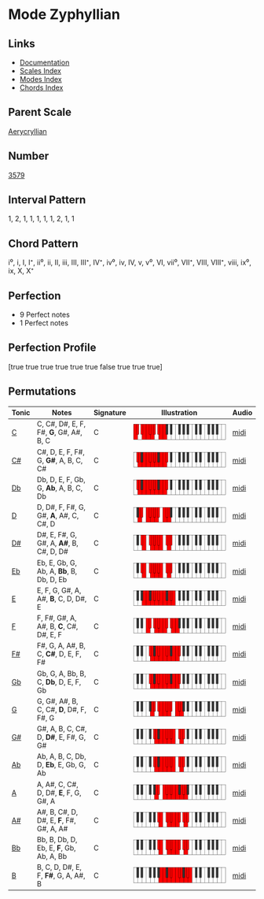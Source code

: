 # Mode Zyphyllian

## Links

- [Documentation](index.md)
- [Scales Index](Scales.md)
- [Modes Index](Modes.md)
- [Chords Index](Chords.md)

## Parent Scale

[Aerycryllian](ScaleAerycryllian.md)

## Number

[3579](https://ianring.com/musictheory/scales/3579)

## Interval Pattern

1, 2, 1, 1, 1, 1, 1, 2, 1, 1

## Chord Pattern

i⁰, i, I, I⁺, ii⁰, ii, II, iii, III, III⁺, IV⁺, iv⁰, iv, IV, v, v⁰, VI, vii⁰, VII⁺, VIII, VIII⁺, viii, ix⁰, ix, X, X⁺

## Perfection

- 9 Perfect notes
- 1 Perfect notes

## Perfection Profile

[true true true true true true false true true true]

## Permutations

| Tonic | Notes | Signature | Illustration | Audio |
|-------|-------|-----------|--------------|-------|
| [C](ModeCNaturalZyphyllian.md) | C, C#, D#, E, F, F#, **G**, G#, A#, B, C | C | ![CNaturalZyphyllian](ModeCNaturalZyphyllian.png) | [midi](https://github.com/edipermadi/music/blob/main/docs/ModeCNaturalZyphyllian.mid?raw=true) |
| [C#](ModeCSharpZyphyllian.md) | C#, D, E, F, F#, G, **G#**, A, B, C, C# | C | ![CSharpZyphyllian](ModeCSharpZyphyllian.png) | [midi](https://github.com/edipermadi/music/blob/main/docs/ModeCSharpZyphyllian.mid?raw=true) |
| [Db](ModeDFlatZyphyllian.md) | Db, D, E, F, Gb, G, **Ab**, A, B, C, Db | C | ![DFlatZyphyllian](ModeDFlatZyphyllian.png) | [midi](https://github.com/edipermadi/music/blob/main/docs/ModeDFlatZyphyllian.mid?raw=true) |
| [D](ModeDNaturalZyphyllian.md) | D, D#, F, F#, G, G#, **A**, A#, C, C#, D | C | ![DNaturalZyphyllian](ModeDNaturalZyphyllian.png) | [midi](https://github.com/edipermadi/music/blob/main/docs/ModeDNaturalZyphyllian.mid?raw=true) |
| [D#](ModeDSharpZyphyllian.md) | D#, E, F#, G, G#, A, **A#**, B, C#, D, D# | C | ![DSharpZyphyllian](ModeDSharpZyphyllian.png) | [midi](https://github.com/edipermadi/music/blob/main/docs/ModeDSharpZyphyllian.mid?raw=true) |
| [Eb](ModeEFlatZyphyllian.md) | Eb, E, Gb, G, Ab, A, **Bb**, B, Db, D, Eb | C | ![EFlatZyphyllian](ModeEFlatZyphyllian.png) | [midi](https://github.com/edipermadi/music/blob/main/docs/ModeEFlatZyphyllian.mid?raw=true) |
| [E](ModeENaturalZyphyllian.md) | E, F, G, G#, A, A#, **B**, C, D, D#, E | C | ![ENaturalZyphyllian](ModeENaturalZyphyllian.png) | [midi](https://github.com/edipermadi/music/blob/main/docs/ModeENaturalZyphyllian.mid?raw=true) |
| [F](ModeFNaturalZyphyllian.md) | F, F#, G#, A, A#, B, **C**, C#, D#, E, F | C | ![FNaturalZyphyllian](ModeFNaturalZyphyllian.png) | [midi](https://github.com/edipermadi/music/blob/main/docs/ModeFNaturalZyphyllian.mid?raw=true) |
| [F#](ModeFSharpZyphyllian.md) | F#, G, A, A#, B, C, **C#**, D, E, F, F# | C | ![FSharpZyphyllian](ModeFSharpZyphyllian.png) | [midi](https://github.com/edipermadi/music/blob/main/docs/ModeFSharpZyphyllian.mid?raw=true) |
| [Gb](ModeGFlatZyphyllian.md) | Gb, G, A, Bb, B, C, **Db**, D, E, F, Gb | C | ![GFlatZyphyllian](ModeGFlatZyphyllian.png) | [midi](https://github.com/edipermadi/music/blob/main/docs/ModeGFlatZyphyllian.mid?raw=true) |
| [G](ModeGNaturalZyphyllian.md) | G, G#, A#, B, C, C#, **D**, D#, F, F#, G | C | ![GNaturalZyphyllian](ModeGNaturalZyphyllian.png) | [midi](https://github.com/edipermadi/music/blob/main/docs/ModeGNaturalZyphyllian.mid?raw=true) |
| [G#](ModeGSharpZyphyllian.md) | G#, A, B, C, C#, D, **D#**, E, F#, G, G# | C | ![GSharpZyphyllian](ModeGSharpZyphyllian.png) | [midi](https://github.com/edipermadi/music/blob/main/docs/ModeGSharpZyphyllian.mid?raw=true) |
| [Ab](ModeAFlatZyphyllian.md) | Ab, A, B, C, Db, D, **Eb**, E, Gb, G, Ab | C | ![AFlatZyphyllian](ModeAFlatZyphyllian.png) | [midi](https://github.com/edipermadi/music/blob/main/docs/ModeAFlatZyphyllian.mid?raw=true) |
| [A](ModeANaturalZyphyllian.md) | A, A#, C, C#, D, D#, **E**, F, G, G#, A | C | ![ANaturalZyphyllian](ModeANaturalZyphyllian.png) | [midi](https://github.com/edipermadi/music/blob/main/docs/ModeANaturalZyphyllian.mid?raw=true) |
| [A#](ModeASharpZyphyllian.md) | A#, B, C#, D, D#, E, **F**, F#, G#, A, A# | C | ![ASharpZyphyllian](ModeASharpZyphyllian.png) | [midi](https://github.com/edipermadi/music/blob/main/docs/ModeASharpZyphyllian.mid?raw=true) |
| [Bb](ModeBFlatZyphyllian.md) | Bb, B, Db, D, Eb, E, **F**, Gb, Ab, A, Bb | C | ![BFlatZyphyllian](ModeBFlatZyphyllian.png) | [midi](https://github.com/edipermadi/music/blob/main/docs/ModeBFlatZyphyllian.mid?raw=true) |
| [B](ModeBNaturalZyphyllian.md) | B, C, D, D#, E, F, **F#**, G, A, A#, B | C | ![BNaturalZyphyllian](ModeBNaturalZyphyllian.png) | [midi](https://github.com/edipermadi/music/blob/main/docs/ModeBNaturalZyphyllian.mid?raw=true) |

